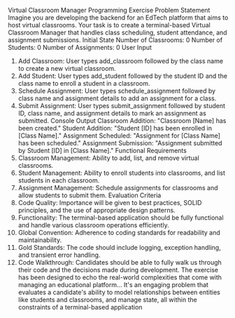  Virtual Classroom Manager Programming Exercise
 Problem Statement
 Imagine you are developing the backend for an EdTech platform that aims to host virtual classrooms. Your task is to create a terminal-based 
Virtual Classroom Manager that handles class scheduling, student attendance, and assignment submissions.
 Initial State
 Number of Classrooms: 0
 Number of Students: 0
 Number of Assignments: 0
 User Input
 1. Add Classroom: User types 
add_classroom followed by the class name to create a new virtual classroom.
 2. Add Student: User types 
add_student followed by the student ID and the class name to enroll a student in a classroom.
 3. Schedule Assignment: User types 
schedule_assignment followed by class name and assignment details to add an assignment for a 
class.
 4. Submit Assignment: User types 
submit_assignment followed by student ID, class name, and assignment details to mark an 
assignment as submitted.
 Console Output
 Classroom Addition: "Classroom [Name] has been created."
 Student Addition: "Student [ID] has been enrolled in [Class Name]."
 Assignment Scheduled: "Assignment for [Class Name] has been scheduled."
 Assignment Submission: "Assignment submitted by Student [ID] in [Class Name]."
 Functional Requirements
 1. Classroom Management: Ability to add, list, and remove virtual classrooms.
 2. Student Management: Ability to enroll students into classrooms, and list students in each classroom.
 3. Assignment Management: Schedule assignments for classrooms and allow students to submit them.
 Evaluation Criteria
 1. Code Quality: Importance will be given to best practices, SOLID principles, and the use of appropriate design patterns.
 2. Functionality: The terminal-based application should be fully functional and handle various classroom operations efficiently.
 3. Global Convention: Adherence to coding standards for readability and maintainability.
 4. Gold Standards: The code should include logging, exception handling, and transient error handling.
 5. Code Walkthrough: Candidates should be able to fully walk us through their code and the decisions made during development.
The exercise has been designed to echo the real-world complexities that come with managing an educational platform... It's an engaging 
problem that evaluates a candidate's ability to model relationships between entities like students and classrooms, and manage state, all 
within the constraints of a terminal-based application

